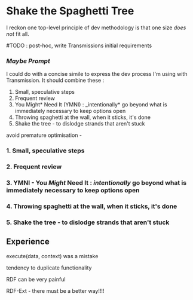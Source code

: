 # Shake the Spaghetti Tree

I reckon one top-level principle of dev methodology is that one size _does not_ fit all.

#TODO : post-hoc, write Transmissions initial requirements

### _Maybe Prompt_

I could do with a concise simile to express the dev process I'm using with Transmission. It should combine these :

1. Small, speculative steps
2. Frequent review
3. You Might* Need It (YMNI) : \_intentionally* go beyond what is immediately necessary to keep options open
4. Throwing spaghetti at the wall, when it sticks, it's done
5. Shake the tree - to dislodge strands that aren't stuck

avoid premature optimisation -

### 1. Small, speculative steps

### 2. Frequent review

### 3. YMNI - You _Might_ Need It : _intentionally_ go beyond what is immediately necessary to keep options open

### 4. Throwing spaghetti at the wall, when it sticks, it's done

### 5. Shake the tree - to dislodge strands that aren't stuck

## Experience

execute(data, context) was a mistake

tendency to duplicate functionality

RDF can be very painful

RDF-Ext - there must be a better way!!!!

